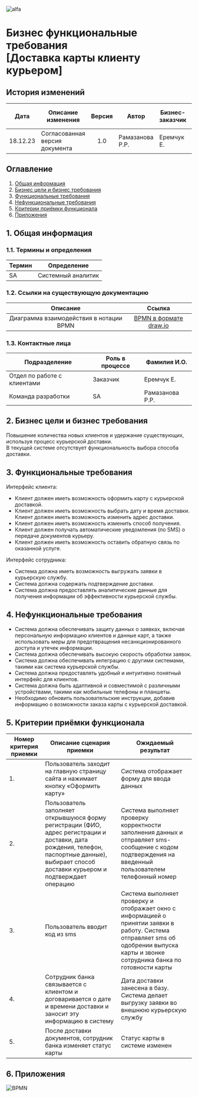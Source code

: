 ![alfa](alfa_logo.png "Логотип")

# **Бизнес функциональные требования <br> [Доставка карты клиенту курьером]** #

## **История изменений** ##

| **Дата** | **Описание изменения**| **Версия** | **Автор** | **Бизнес-заказчик** | **Согласование бизнес-заказчика** |
| :------: | -------------------------------|:-:| -------------- | ----------|--|
| 18.12.23 | Согласованная версия документа |1.0| Рамазанова Р.Р.| Еремчук Е.|  |

## **Оглавление** ##
1. [Общая информация](#1)
2. [Бизнес цели и бизнес требования](#2)
3. [Функциональные требования](#3)
4. [Нефункциональные требования](#4)
5. [Критерии приёмки функционала](#5)
6. [Приложения](#6)

## <a name="1"> </a> **1. Общая информация** ##
### **1.1.	Термины и определения** ###
| **Термин** | **Определение** |
| ------- | ----------|
| SA | Системный аналитик|

### **1.2. Ссылки на существующую документацию** ###
| **Описание** | **Ссылка** |
| :-----: | :-----------------------------------:|
| Диаграмма взаимодействия в нотации BPMN | [BPMN в формате draw.io](https://drive.google.com/file/d/1rNVh1SjmUJOzd9sYifRfnvZPZf4Z05O1/view?usp=sharing)|

### **1.3. Контактные лица** ###
| **Подразделение** | **Роль в процессе** | **Фамилия И.О.** |
| ------- | -------------------------------------| ----------|
| Отдел по работе с клиентами| Заказчик| Еремчук Е.|
| Команда разработки| SA | Рамазанова Р.Р.|

## <a name="2"> </a> **2. Бизнес цели и бизнес требования** ##
Повышение количества новых клиентов и удержание существующих, используя процесс курьерской доставки. <br> В текущей системе отсутствует функциональность выбора способа доставки.

## <a name="3"> </a> **3. Функциональные требования**
Интерфейс клиента: 
* Клиент должен иметь возможность оформить карту с курьерской доставкой.
* Клиент должен иметь возможность выбрать дату и время доставки.
Клиент должен иметь возможность изменить адрес доставки.
* Клиент должен иметь возможность изменить способ получения.
* Клиент должен получать автоматические уведомления (по SMS) о передаче документов курьеру.
* Клиент должен иметь возможность оставить обратную связь по оказанной услуге.

Интерфейс сотрудника:
* Система должна иметь возможность выгружать заявки в курьерскую службу.
* Система должна содержать подтверждение доставки.
*	Система должна предоставлять аналитические данные для получения информации об эффективности курьерской службы.

## <a name="4"> </a> **4. Нефункциональные требования** ##
* Система должна обеспечивать защиту данных о заявках, включая персональную информацию клиентов и данные карт, а также использовать меры для предотвращения несанкционированного доступа и утечек информации.
* Система должна обеспечивать высокую скорость обработки заявок.
* Система должна обеспечивать интеграцию с другими системами, такими как система курьерской службы.
* Система должна предоставлять удобный и интуитивно понятный интерфейс для клиентов.
* Система должна быть адаптивной и совместимой с различными устройствами, такими как мобильные телефоны и планшеты.
* Необходимо обновить пользовательские инструкции, добавив информацию о возможности заказа карты с курьерской доставкой.

## <a name="5"> </a> **5.	Критерии приёмки функционала** ## 
| **Номер критерия приемки**| **Описание сценария приемки**| **Ожидаемый результат** |
| -----|---------|-------|
|1. | Пользователь заходит на главную страницу сайта и нажимает кнопку «Оформить карту»| Система отображает форму для ввода данных|
|2. | Пользователь заполняет открывшуюся форму регистрации (ФИО, адрес регистрации и доставки, дата рождения, телефон, паспортные данные), выбирает способ доставки курьером и подтверждает операцию| Система выполняет проверку корректности заполнения данных и отправляет sms-сообщение с кодом подтверждения на введенный пользователем телефонный номер|
|3. | Пользователь вводит код из sms| Система выполняет проверку и отображает окно с информацией о принятии заявки в работу. Система отправляет sms об одобрении выпуска карты и звонке сотрудника банка по готовности карты|
|4. | Сотрудник банка связывается с клиентом и договаривается о дате и времени доставки и заносит эту информацию в систему| Дата доставки занесена в базу. Система делает выгрузку заявки во внешнюю курьерскую службу|
|5. | После доставки документов, сотрудник банка изменяет статус карты| Статус карты в системе изменен|

## <a name="6"> </a> **6.	Приложения** ##
![BPMN](BPMN.drawio.png "Диаграмма взаимодействия в нотации BPMN")
